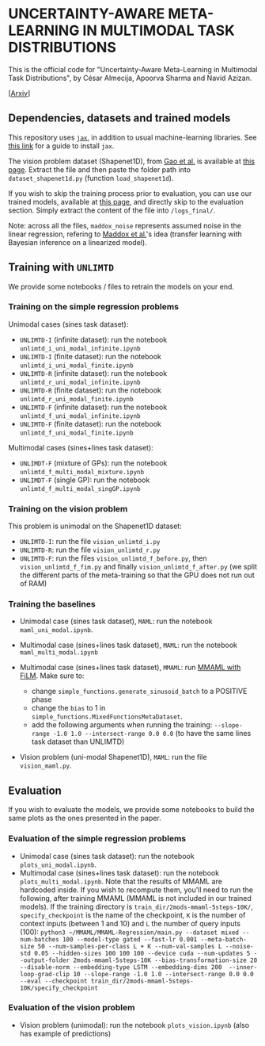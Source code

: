 # UNCERTAINTY-AWARE META-LEARNING IN MULTIMODAL TASK DISTRIBUTIONS

This is the official code for "Uncertainty-Aware Meta-Learning in Multimodal Task Distributions", by César Almecija, Apoorva Sharma and Navid Azizan.

[[Arxiv](https://arxiv.org/abs/2210.01881)]

## Dependencies, datasets and trained models

This repository uses [`jax`](https://jax.readthedocs.io/en/latest/), in addition to usual machine-learning libraries.
See [this link](https://github.com/google/jax#installation) for a guide to install `jax`.

The vision problem dataset (Shapenet1D), from [Gao et al.](https://arxiv.org/abs/2203.04905) is available at [this page](https://github.com/boschresearch/what-matters-for-meta-learning/blob/main/data/ShapeNet1D.tar.xz).
Extract the file and then paste the folder path into `dataset_shapenet1d.py` (function `load_shapenet1d`).

If you wish to skip the training process prior to evaluation, you can use our trained models, available at [this page](https://drive.google.com/drive/folders/1zEDs32yC5YfxVtFCz4WcnbU8qFhizON-?usp=sharing), and directly skip to the evaluation section.
Simply extract the content of the file into `/logs_final/`.

Note: across all the files, `maddox_noise` represents assumed noise in the linear regression, refering to  [Maddox et al.](proceedings.mlr.press/v130/maddox21a/maddox21a.pdf)'s idea (transfer learning with Bayesian inference on a linearized model).

## Training with `UNLIMTD`
We provide some notebooks / files to retrain the models on your end.

### Training on the simple regression problems

Unimodal cases (sines task dataset):
* `UNLIMTD-I` (infinite dataset): run the notebook `unlimtd_i_uni_modal_infinite.ipynb`
* `UNLIMTD-I` (finite dataset): run the notebook `unlimtd_i_uni_modal_finite.ipynb`
* `UNLIMTD-R` (infinite dataset): run the notebook `unlimtd_r_uni_modal_infinite.ipynb`
* `UNLIMTD-R` (finite dataset): run the notebook `unlimtd_r_uni_modal_finite.ipynb`
* `UNLIMTD-F` (infinite dataset): run the notebook `unlimtd_f_uni_modal_infinite.ipynb`
* `UNLIMTD-F` (finite dataset): run the notebook `unlimtd_f_uni_modal_finite.ipynb`

Multimodal cases (sines+lines task dataset):
* `UNLIMDT-F` (mixture of GPs): run the notebook `unlimtd_f_multi_modal_mixture.ipynb`
* `UNLIMDT-F` (single GP): run the notebook `unlimtd_f_multi_modal_singGP.ipynb`

### Training on the vision problem

This problem is unimodal on the Shapenet1D dataset:
* `UNLIMTD-I`: run the file `vision_unlimtd_i.py`
* `UNLIMTD-R`: run the file `vision_unlimtd_r.py`
* `UNLIMTD-F`: run the files `vision_unlimtd_f_before.py`, then `vision_unlimtd_f_fim.py` and finally `vision_unlimtd_f_after.py` (we split the different parts of the meta-training so that the GPU does not run out of RAM)

### Training the baselines

* Unimodal case (sines task dataset), `MAML`: run the notebook `maml_uni_modal.ipynb`.
* Multimodal case (sines+lines task dataset), `MAML`: run the notebook `maml_multi_modal.ipynb`
* Multimodal case (sines+lines task dataset), `MMAML`: run [MMAML with FiLM](https://github.com/vuoristo/MMAML-Regression#film). Make sure to:
  * change `simple_functions.generate_sinusoid_batch` to a POSITIVE phase
  * change the `bias` to 1 in `simple_functions.MixedFunctionsMetaDataset`.
  * add the following arguments when running the training: `--slope-range -1.0 1.0 --intersect-range 0.0 0.0` (to have the same lines task dataset than UNLIMTD)

* Vision problem (uni-modal Shapenet1D), `MAML`: run the file `vision_maml.py`.

## Evaluation
If you wish to evaluate the models, we provide some notebooks to build the same plots as the ones presented in the paper.

### Evaluation of the simple regression problems
* Unimodal case (sines task dataset): run the notebook `plots_uni_modal.ipynb`.
* Multimodal case (sines+lines task dataset): run the notebook `plots_multi_modal.ipynb`.
Note that the results of MMAML are hardcoded inside. If you wish to recompute them, you'll need to run the following, after training MMAML (MMAML is not included in our trained models). If the training directory is `train_dir/2mods-mmaml-5steps-10K/`, `specify_checkpoint` is the name of the checkpoint, `K` is the number of context inputs (between 1 and 10) and `L` the number of query inputs (100): `python3 ~/MMAML/MMAML-Regression/main.py --dataset mixed --num-batches 100 --model-type gated --fast-lr 0.001 --meta-batch-size 50 --num-samples-per-class L + K --num-val-samples L --noise-std 0.05 --hidden-sizes 100 100 100 --device cuda --num-updates 5 --output-folder 2mods-mmaml-5steps-10K --bias-transformation-size 20 --disable-norm --embedding-type LSTM --embedding-dims 200  --inner-loop-grad-clip 10 --slope-range -1.0 1.0 --intersect-range 0.0 0.0 --eval --checkpoint train_dir/2mods-mmaml-5steps-10K/specify_checkpoint`

### Evaluation of the vision problem
* Vision problem (unimodal): run the notebook `plots_vision.ipynb` (also has example of predictions)
